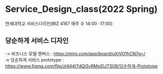 # Service_Design_class(2022 Spring) 

연세대학교 서비스다지인(BIZ 4167 매주 수 14:00 -17:00) 

## 당순하게 서비스 디자인 
-> 비즈니스 모델 캔버스 : https://miro.com/app/board/uXjVO1hCN7g=/ <br> 
-> 당순하게 서비스 prototype : https://www.figma.com/file/zl444tTdQI3vRMsiDJTS08/당순하게-Prototype

